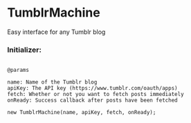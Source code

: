 TumblrMachine
=============

Easy interface for any Tumblr blog

### Initializer: 

``` 

@params
 
name: Name of the Tumblr blog
apiKey: The API key (https://www.tumblr.com/oauth/apps)
fetch: Whether or not you want to fetch posts immediately
onReady: Success callback after posts have been fetched

new TumblrMachine(name, apiKey, fetch, onReady);

```
